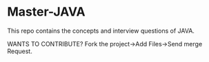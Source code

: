 # Master-JAVA
This repo contains the concepts and interview questions of JAVA.

WANTS TO CONTRIBUTE?
Fork the project->Add Files->Send merge Request.
